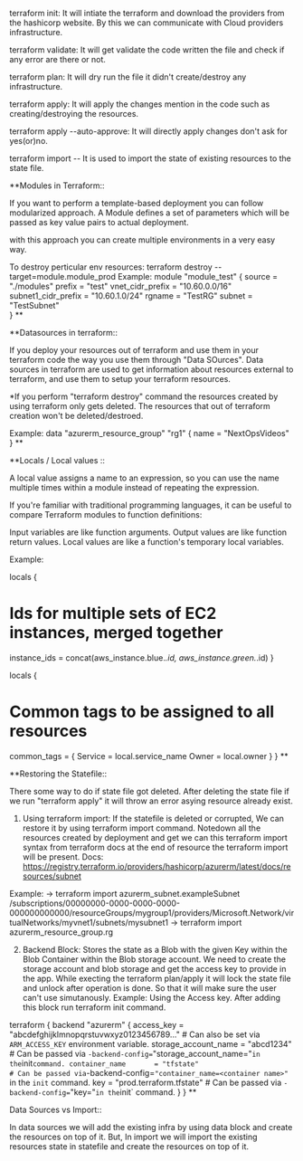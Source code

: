 terraform init: It will intiate the terraform and download the providers from the hashicorp website. By this we can communicate with Cloud providers infrastructure.

terraform validate: It will get validate the code written the file and check if any error are there or not.

terraform plan: It will dry run the file it didn't create/destroy any infrastructure.

terraform apply: It will apply the changes mention in the code such as creating/destroying the resources.

terraform apply --auto-approve: It will directly apply changes don't ask for yes(or)no.

terraform import -- It is used to import the state of existing resources to the state file.

**Modules in Terraform::

If you want to perform a template-based deployment you can follow modularized approach.
A Module defines a set of parameters which will be passed as key value pairs to actual deployment.

with this approach you can create multiple environments in a very easy way.

To destroy perticular env resources:
terraform destroy --target=module.module_prod
Example:
module "module_test" {
    source = "./modules"
    prefix = "test"
    vnet_cidr_prefix = "10.60.0.0/16"
    subnet1_cidr_prefix = "10.60.1.0/24"
    rgname = "TestRG"
    subnet = "TestSubnet"   
}
**

**Datasources in terraform::

If you deploy your resources out of terraform and use them in your terraform code the way you use them through "Data SOurces".
Data sources in terraform are used to get information about resources external to terraform, and use them to setup your terraform resources.

*If you perform "terraform destroy" command the resources created by using terraform only gets deleted. The resources that out of terraform creation won't be deleted/destroed.

Example:
data "azurerm_resource_group" "rg1" {
  name     = "NextOpsVideos"
}
**

**Locals / Local values ::

A local value assigns a name to an expression, so you can use the name multiple times within a module instead of repeating the expression.

If you're familiar with traditional programming languages, it can be useful to compare Terraform modules to function definitions:

Input variables are like function arguments.
Output values are like function return values.
Local values are like a function's temporary local variables.

Example:

locals {
  # Ids for multiple sets of EC2 instances, merged together
  instance_ids = concat(aws_instance.blue.*.id, aws_instance.green.*.id)
}

locals {
  # Common tags to be assigned to all resources
  common_tags = {
    Service = local.service_name
    Owner   = local.owner
  }
}
**

**Restoring the Statefile::

There some way to do if state file got deleted.
After deleting the state file if we run "terraform apply" it will throw an error asying resource already exist.

1. Using terraform import: 
If the statefile is deleted or corrupted, We can restore it by using terraform import command.
Notedown all the resources created by deployment and get we can this terraform import syntax from terraform docs at the end of resource the terraform import will be present.
Docs: https://registry.terraform.io/providers/hashicorp/azurerm/latest/docs/resources/subnet

Example:
-> terraform import azurerm_subnet.exampleSubnet /subscriptions/00000000-0000-0000-0000-000000000000/resourceGroups/mygroup1/providers/Microsoft.Network/virtualNetworks/myvnet1/subnets/mysubnet1
-> terraform import azurerm_resource_group.rg

2. Backend Block:
Stores the state as a Blob with the given Key within the Blob Container within the Blob storage account.
We need to create the storage account and blob storage and get the access key to provide in the app.
While execting the terraform plan/apply it will lock the state file and unlock after operation is done. So that it will make sure the user can't use simutanously.
Example: Using the Access key. After adding this block run terraform init command.

terraform {
  backend "azurerm" {
    access_key           = "abcdefghijklmnopqrstuvwxyz0123456789..."  # Can also be set via `ARM_ACCESS_KEY` environment variable.
    storage_account_name = "abcd1234"                                 # Can be passed via `-backend-config=`"storage_account_name=<storage account name>"` in the `init` command.
    container_name       = "tfstate"                                  # Can be passed via `-backend-config=`"container_name=<container name>"` in the `init` command.
    key                  = "prod.terraform.tfstate"                   # Can be passed via `-backend-config=`"key=<blob key name>"` in the `init` command.
  }
}
**

Data Sources vs Import::

In data sources we will add the existing infra by using data block and create the resources on top of it. But, In import we will import the existing resources state in statefile and create the resources on top of it.



